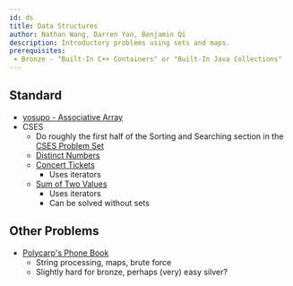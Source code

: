 ```yaml
---
id: ds
title: Data Structures
author: Nathan Wang, Darren Yao, Benjamin Qi
description: Introductory problems using sets and maps.
prerequisites: 
 - Bronze - "Built-In C++ Containers" or "Built-In Java Collections"
---
```


## Standard

  - [yosupo - Associative Array](https://judge.yosupo.jp/problem/associative_array)
  - CSES
    - Do roughly the first half of the Sorting and Searching section in the [CSES Problem Set](https://cses.fi/problemset/)
    - [Distinct Numbers](https://cses.fi/problemset/task/1621)
    - [Concert Tickets](https://cses.fi/problemset/task/1091)
      - Uses iterators
    - [Sum of Two Values](https://cses.fi/problemset/task/1640)
      - Uses iterators
      - Can be solved without sets

## Other Problems

  - [Polycarp's Phone Book](http://codeforces.com/contest/860/problem/B) [](56)
    - String processing, maps, brute force
    - Slightly hard for bronze, perhaps (very) easy silver?
